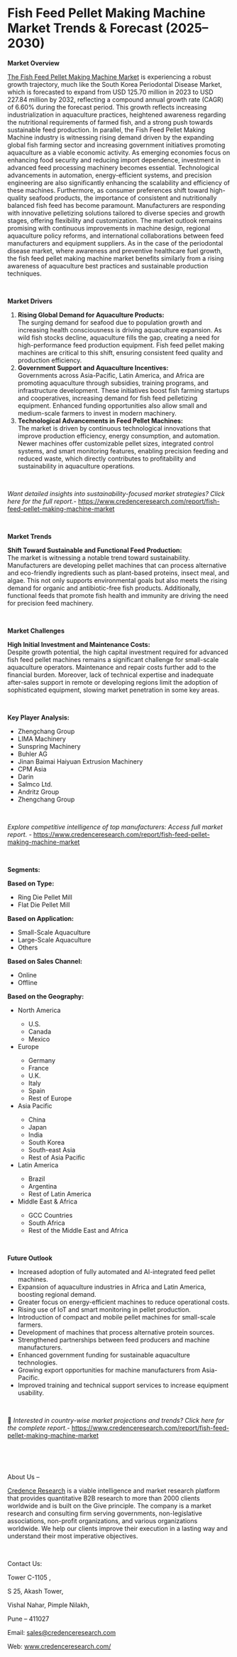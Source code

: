 # Fish Feed Pellet Making Machine Market Trends & Forecast (2025–2030)


<p><strong>Market Overview</strong></p>
<p><a href="https://www.credenceresearch.com/report/fish-feed-pellet-making-machine-market">The Fish Feed Pellet Making Machine Market</a> is experiencing a robust growth trajectory, much like the South Korea Periodontal Disease Market, which is forecasted to expand from USD 125.70 million in 2023 to USD 227.84 million by 2032, reflecting a compound annual growth rate (CAGR) of 6.60% during the forecast period. This growth reflects increasing industrialization in aquaculture practices, heightened awareness regarding the nutritional requirements of farmed fish, and a strong push towards sustainable feed production. In parallel, the Fish Feed Pellet Making Machine industry is witnessing rising demand driven by the expanding global fish farming sector and increasing government initiatives promoting aquaculture as a viable economic activity. As emerging economies focus on enhancing food security and reducing import dependence, investment in advanced feed processing machinery becomes essential. Technological advancements in automation, energy-efficient systems, and precision engineering are also significantly enhancing the scalability and efficiency of these machines. Furthermore, as consumer preferences shift toward high-quality seafood products, the importance of consistent and nutritionally balanced fish feed has become paramount. Manufacturers are responding with innovative pelletizing solutions tailored to diverse species and growth stages, offering flexibility and customization. The market outlook remains promising with continuous improvements in machine design, regional aquaculture policy reforms, and international collaborations between feed manufacturers and equipment suppliers. As in the case of the periodontal disease market, where awareness and preventive healthcare fuel growth, the fish feed pellet making machine market benefits similarly from a rising awareness of aquaculture best practices and sustainable production techniques.</p>
<p><strong>&nbsp;</strong></p>
<p><strong>Market Drivers</strong></p>
<ol>
<li><strong> Rising Global Demand for Aquaculture Products:</strong><br /> The surging demand for seafood due to population growth and increasing health consciousness is driving aquaculture expansion. As wild fish stocks decline, aquaculture fills the gap, creating a need for high-performance feed production equipment. Fish feed pellet making machines are critical to this shift, ensuring consistent feed quality and production efficiency.</li>
<li><strong> Government Support and Aquaculture Incentives:</strong><br /> Governments across Asia-Pacific, Latin America, and Africa are promoting aquaculture through subsidies, training programs, and infrastructure development. These initiatives boost fish farming startups and cooperatives, increasing demand for fish feed pelletizing equipment. Enhanced funding opportunities also allow small and medium-scale farmers to invest in modern machinery.</li>
<li><strong> Technological Advancements in Feed Pellet Machines:</strong><br /> The market is driven by continuous technological innovations that improve production efficiency, energy consumption, and automation. Newer machines offer customizable pellet sizes, integrated control systems, and smart monitoring features, enabling precision feeding and reduced waste, which directly contributes to profitability and sustainability in aquaculture operations.</li>
</ol>
<p><strong>&nbsp;</strong></p>
<p><em>Want detailed insights into sustainability-focused market strategies? Click here for the full report.- </em><a href="https://www.credenceresearch.com/report/fish-feed-pellet-making-machine-market">https://www.credenceresearch.com/report/fish-feed-pellet-making-machine-market</a></p>
<p>&nbsp;</p>
<p><strong>Market Trends</strong></p>
<p><strong>Shift Toward Sustainable and Functional Feed Production:</strong><br /> The market is witnessing a notable trend toward sustainability. Manufacturers are developing pellet machines that can process alternative and eco-friendly ingredients such as plant-based proteins, insect meal, and algae. This not only supports environmental goals but also meets the rising demand for organic and antibiotic-free fish products. Additionally, functional feeds that promote fish health and immunity are driving the need for precision feed machinery.</p>
<p><strong>&nbsp;</strong></p>
<p><strong>Market Challenges</strong></p>
<p><strong>High Initial Investment and Maintenance Costs:</strong><br /> Despite growth potential, the high capital investment required for advanced fish feed pellet machines remains a significant challenge for small-scale aquaculture operators. Maintenance and repair costs further add to the financial burden. Moreover, lack of technical expertise and inadequate after-sales support in remote or developing regions limit the adoption of sophisticated equipment, slowing market penetration in some key areas.</p>
<p><strong>&nbsp;</strong></p>
<p><strong>Key Player Analysis:</strong></p>
<ul>
<li>Zhengchang Group</li>
<li>LIMA Machinery</li>
<li>Sunspring Machinery</li>
<li>Buhler AG</li>
<li>Jinan Baimai Haiyuan Extrusion Machinery</li>
<li>CPM Asia</li>
<li>Darin</li>
<li>Salmco Ltd.</li>
<li>Andritz Group</li>
<li>Zhengchang Group</li>
</ul>
<p>&nbsp;</p>
<p><em>Explore competitive intelligence of top manufacturers: Access full market report. - </em><a href="https://www.credenceresearch.com/report/fish-feed-pellet-making-machine-market">https://www.credenceresearch.com/report/fish-feed-pellet-making-machine-market</a></p>
<p>&nbsp;</p>
<p><strong>Segments:</strong></p>
<p><strong>Based on Type:</strong></p>
<ul>
<li>Ring Die Pellet Mill</li>
<li>Flat Die Pellet Mill</li>
</ul>
<p><strong>Based on Application:</strong></p>
<ul>
<li>Small-Scale Aquaculture</li>
<li>Large-Scale Aquaculture</li>
<li>Others</li>
</ul>
<p><strong>Based on Sales Channel:</strong></p>
<ul>
<li>Online</li>
<li>Offline</li>
</ul>
<p><strong>Based on the Geography:</strong></p>
<ul>
<li>North America</li>
<ul>
<li>U.S.</li>
<li>Canada</li>
<li>Mexico</li>
</ul>
<li>Europe</li>
<ul>
<li>Germany</li>
<li>France</li>
<li>U.K.</li>
<li>Italy</li>
<li>Spain</li>
<li>Rest of Europe</li>
</ul>
<li>Asia Pacific</li>
<ul>
<li>China</li>
<li>Japan</li>
<li>India</li>
<li>South Korea</li>
<li>South-east Asia</li>
<li>Rest of Asia Pacific</li>
</ul>
<li>Latin America</li>
<ul>
<li>Brazil</li>
<li>Argentina</li>
<li>Rest of Latin America</li>
</ul>
<li>Middle East &amp; Africa</li>
<ul>
<li>GCC Countries</li>
<li>South Africa</li>
<li>Rest of the Middle East and Africa</li>
</ul>
</ul>
<p>&nbsp;</p>
<p><strong>Future Outlook</strong></p>
<ul>
<li>Increased adoption of fully automated and AI-integrated feed pellet machines.</li>
<li>Expansion of aquaculture industries in Africa and Latin America, boosting regional demand.</li>
<li>Greater focus on energy-efficient machines to reduce operational costs.</li>
<li>Rising use of IoT and smart monitoring in pellet production.</li>
<li>Introduction of compact and mobile pellet machines for small-scale farmers.</li>
<li>Development of machines that process alternative protein sources.</li>
<li>Strengthened partnerships between feed producers and machine manufacturers.</li>
<li>Enhanced government funding for sustainable aquaculture technologies.</li>
<li>Growing export opportunities for machine manufacturers from Asia-Pacific.</li>
<li>Improved training and technical support services to increase equipment usability.</li>
</ul>
<p><strong>&nbsp;</strong></p>
<p>📌 <em>Interested in country-wise market projections and trends? Click here for the complete report.- </em><a href="https://www.credenceresearch.com/report/fish-feed-pellet-making-machine-market">https://www.credenceresearch.com/report/fish-feed-pellet-making-machine-market</a></p>
<p>&nbsp;</p>
<p>&nbsp;</p>
<p>About Us &ndash;</p>
<p><a href="https://www.credenceresearch.com/">Credence Research</a> is a viable intelligence and market research platform that provides quantitative B2B research to more than 2000 clients worldwide and is built on the Give principle. The company is a market research and consulting firm serving governments, non-legislative associations, non-profit organizations, and various organizations worldwide. We help our clients improve their execution in a lasting way and understand their most imperative objectives.</p>
<p>&nbsp;</p>
<p>Contact Us:</p>
<p>Tower C-1105 ,</p>
<p>S 25, Akash Tower,</p>
<p>Vishal Nahar, Pimple Nilakh,</p>
<p>Pune &ndash; 411027</p>
<p>Email: <a href="mailto:sales@credenceresearch.com">sales@credenceresearch.com</a></p>
<p>Web: <a href="http://www.credenceresearch.com/">www.credenceresearch.com/</a></p>
